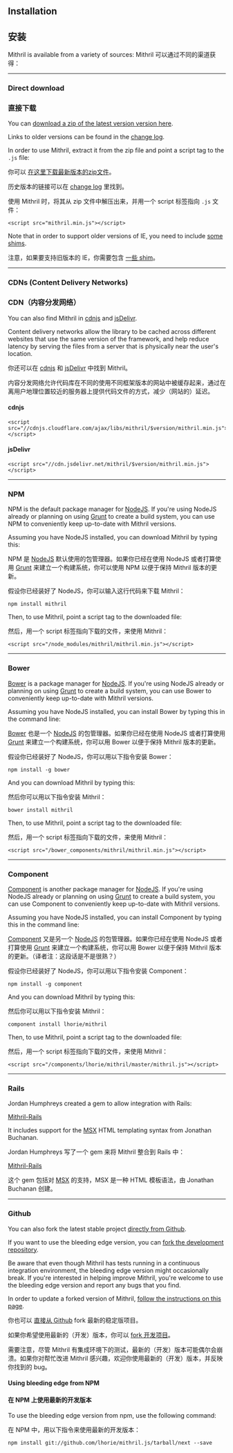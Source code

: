## Installation
## 安装

Mithril is available from a variety of sources:
Mithril 可以通过不同的渠道获得：

---

### Direct download
### 直接下载

You can [download a zip of the latest version version here](http://lhorie.github.io/mithril/mithril.min.zip).

Links to older versions can be found in the [change log](change-log.html).

In order to use Mithril, extract it from the zip file and point a script tag to the `.js` file:

你可以 [在这里下载最新版本的zip文件](http://lhorie.github.io/mithril/mithril.min.zip)。

历史版本的链接可以在 [change log](change-log.html) 里找到。

使用 Mithril 时，将其从 zip 文件中解压出来，并用一个 script 标签指向 `.js` 文件：

```markup
<script src="mithril.min.js"></script>
```

Note that in order to support older versions of IE, you need to include [some shims](tools.md#internet-explorer-compatibility).

注意，如果要支持旧版本的 IE，你需要包含 [一些 shim](tools.md#internet-explorer-compatibility)。

---

### CDNs (Content Delivery Networks)
### CDN（内容分发网络）

You can also find Mithril in [cdnjs](http://cdnjs.com/libraries/mithril/) and [jsDelivr](http://www.jsdelivr.com/#!mithril).

Content delivery networks allow the library to be cached across different websites that use the same version of the framework, and help reduce latency by serving the files from a server that is physically near the user's location.

你还可以在 [cdnjs](http://cdnjs.com/libraries/mithril/) 和 [jsDelivr](http://www.jsdelivr.com/#!mithril) 中找到 Mithril。

内容分发网络允许代码库在不同的使用不同框架版本的网站中被缓存起来，通过在离用户地理位置较近的服务器上提供代码文件的方式，减少（网站的）延迟。

#### cdnjs

```markup
<script src="//cdnjs.cloudflare.com/ajax/libs/mithril/$version/mithril.min.js"></script>
```

#### jsDelivr

```markup
<script src="//cdn.jsdelivr.net/mithril/$version/mithril.min.js"></script>
```

---

### NPM

NPM is the default package manager for [NodeJS](http://nodejs.org/). If you're using NodeJS already or planning on using [Grunt](http://gruntjs.com/) to create a build system, you can use NPM to conveniently keep up-to-date with Mithril versions.

Assuming you have NodeJS installed,  you can download Mithril by typing this:

NPM 是 [NodeJS](http://nodejs.org/) 默认使用的包管理器。如果你已经在使用 NodeJS 或者打算使用 [Grunt](http://gruntjs.com/) 来建立一个构建系统，你可以使用 NPM 以便于保持 Mithril 版本的更新。

假设你已经装好了 NodeJS，你可以输入这行代码来下载 Mithril：

```
npm install mithril
```

Then, to use Mithril, point a script tag to the downloaded file:

然后，用一个 script 标签指向下载的文件，来使用 Mithril：

```markup
<script src="/node_modules/mithril/mithril.min.js"></script>
```

---

### Bower

[Bower](http://bower.io) is a package manager for [NodeJS](http://nodejs.org/). If you're using NodeJS already or planning on using [Grunt](http://gruntjs.com/) to create a build system, you can use Bower to conveniently keep up-to-date with Mithril versions.

Assuming you have NodeJS installed, you can install Bower by typing this in the command line:

[Bower](http://bower.io) 也是一个 [NodeJS](http://nodejs.org/) 的包管理器。如果你已经在使用 NodeJS 或者打算使用 [Grunt](http://gruntjs.com/) 来建立一个构建系统，你可以用 Bower 以便于保持 Mithril 版本的更新。

假设你已经装好了 NodeJS，你可以用以下指令安装 Bower：

```
npm install -g bower
```

And you can download Mithril by typing this:

然后你可以用以下指令安装 Mithril：

```
bower install mithril
```

Then, to use Mithril, point a script tag to the downloaded file:

然后，用一个 script 标签指向下载的文件，来使用 Mithril：

```markup
<script src="/bower_components/mithril/mithril.min.js"></script>
```

---

### Component

[Component](http://component.io) is another package manager for [NodeJS](http://nodejs.org/). If you're using NodeJS already or planning on using [Grunt](http://gruntjs.com/) to create a build system, you can use Component to conveniently keep up-to-date with Mithril versions.

Assuming you have NodeJS installed, you can install Component by typing this in the command line:

[Component](http://component.io) 又是另一个 [NodeJS](http://nodejs.org/) 的包管理器。如果你已经在使用 NodeJS 或者打算使用 [Grunt](http://gruntjs.com/) 来建立一个构建系统，你可以用 Bower 以便于保持 Mithril 版本的更新。（译者注：这段话是不是很熟？）

假设你已经装好了 NodeJS，你可以用以下指令安装 Component：

```
npm install -g component
```

And you can download Mithril by typing this:

然后你可以用以下指令安装 Mithril：

```
component install lhorie/mithril
```

Then, to use Mithril, point a script tag to the downloaded file:

然后，用一个 script 标签指向下载的文件，来使用 Mithril：

```markup
<script src="/components/lhorie/mithril/master/mithril.js"></script>
```

---

### Rails

Jordan Humphreys created a gem to allow integration with Rails:

[Mithril-Rails](https://github.com/mrsweaters/mithril-rails)

It includes support for the [MSX](https://github.com/insin/msx) HTML templating syntax from Jonathan Buchanan.

Jordan Humphreys 写了一个 gem 来将 Mithril 整合到 Rails 中：

[Mithril-Rails](https://github.com/mrsweaters/mithril-rails)

这个 gem 包括对 [MSX](https://github.com/insin/msx) 的支持，MSX 是一种 HTML 模板语法，由 Jonathan Buchanan 创建。

---

### Github

You can also fork the latest stable project [directly from Github](https://github.com/lhorie/mithril).

If you want to use the bleeding edge version, you can [fork the development repository](https://github.com/lhorie/mithril.js).

Be aware that even though Mithril has tests running in a continuous integration environment, the bleeding edge version might occasionally break. If you're interested in helping improve Mithril, you're welcome to use the bleeding edge version and report any bugs that you find.

In order to update a forked version of Mithril, [follow the instructions on this page](https://help.github.com/articles/syncing-a-fork).

你也可以 [直接从 Github](https://github.com/lhorie/mithril) fork 最新的稳定版项目。

如果你希望使用最新的（开发）版本，你可以 [fork 开发项目](https://github.com/lhorie/mithril.js)。

需要注意，尽管 Mithril 有集成环境下的测试，最新的（开发）版本可能偶尔会崩溃。如果你对帮忙改进 Mithril 感兴趣，欢迎你使用最新的（开发）版本，并反映你找到的 bug。

#### Using bleeding edge from NPM
#### 在 NPM 上使用最新的开发版本

To use the bleeding edge version from npm, use the following command:

在 NPM 中，用以下指令来使用最新的开发版本：

```
npm install git://github.com/lhorie/mithril.js/tarball/next --save
```

